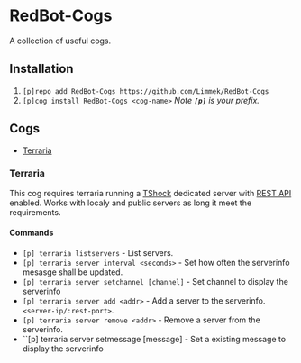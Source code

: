 # RedBot-Cogs

A collection of useful cogs.

## Installation

1. ``[p]repo add RedBot-Cogs https://github.com/Limmek/RedBot-Cogs``
2. ``[p]cog install RedBot-Cogs <cog-name>``
*Note **``[p]``** is your prefix.*

## Cogs

* [Terraria](https://github.com/Limmek/RedBot-Cogs/tree/master/terraria)

### Terraria

This cog requires terraria running a [TShock](https://github.com/Pryaxis/TShock) dedicated server with [REST API](https://tshock.readme.io/reference#rest-api-endpoints) enabled.
Works with localy and public servers as long it meet the requirements.

#### Commands

* ``[p] terraria listservers`` - List servers.
* ``[p] terraria server interval <seconds>`` - Set how often the serverinfo mesasge shall be updated.
* ``[p] terraria server setchannel [channel]`` - Set channel to display the serverinfo
* ``[p] terraria server add <addr>`` - Add a server to the serverinfo. ``<server-ip/:rest-port>``.
* ``[p] terraria server remove <addr>`` - Remove a server from the serverinfo.
* ``[p] terraria server setmessage [message] - Set a existing message to display the serverinfo
​